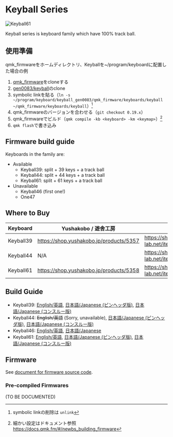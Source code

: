 # Keyball Series

![Keyball61](./keyball61/doc/rev1/images/kb61_001.jpg)

Keyball series is keyboard family which have 100% track ball.
## 使用準備

qmk_firmwareをホームディレクトリ、Keyballを~/program/keyboardに配置した場合の例

1. [qmk_firmware](https://github.com/qmk/qmk_firmware)をcloneする
2. [gen0083/keyball](https://github.com/gen0083/keyball)のclone
3. symbolic linkを貼る（`ln -s ~/program/keyboard/keyball_gen0083/qmk_firmware/keyboards/keyball ~/qmk_firmware/keyboards/keyball`）[^1]
4. qmk_firmwareのバージョンを合わせる（`git checkout 0.19.x`）
5. qmk_firmwareでビルド（`qmk compile -kb <keyboard> -km <keymap>`）[^2]
6. `qmk flash`で書き込み

[^1]: symbolic linkの削除は `unlink`
[^2]: 細かい設定はドキュメント参照　https://docs.qmk.fm/#/newbs_building_firmware

## Firmware build guide

Keyboards in the family are:

* Available
    * Keyball39: split + 39 keys + a track ball
    * Keyball44: split + 44 keys + a track ball
    * Keyball61: split + 61 keys + a track ball
* Unavailable
    * Keyball46 (first one!)
    * One47

## Where to Buy

|Keyboard   |Yushakobo / 遊舎工房                       |Shirogane Lab / 白金ラボ                                   |
|-----------|-------------------------------------------|-----------------------------------------------------------|
|Keyball39  |<https://shop.yushakobo.jp/products/5357>  |<https://shirogane-lab.net/items/64b8f8693ee3fd0045280190> |
|Keyball44  |N/A                                        |<https://shirogane-lab.net/items/64b7a006eb6dbe00346cd0c5> |
|Keyball61  |<https://shop.yushakobo.jp/products/5358>  |<https://shirogane-lab.net/items/64b8ed191435c1002bc4cd30> |

## Build Guide

*   Keyball39:
    [English/英語](/keyball39/doc/rev1/buildguide_en.md),
    [日本語/Japanese (ピンヘッダ版)](./keyball39/doc/rev1/buildguide_jp.md),
    [日本語/Japanese (コンスルー版)](./keyball39/doc/rev1/buildguide_jp_conth.md)
*   Keyball44: ~~English/英語~~ (Sorry, unavailable),
    [日本語/Japanese (ピンヘッダ版)](./keyball44/doc/rev1/buildguide_jp.md),
    [日本語/Japanese (コンスルー版)](./keyball44/doc/rev1/buildguide_jp_conth.md)
*   Keyball46:
    [English/英語](./keyball46/doc/rev1/buildguide_en.md),
    [日本語/Japanese](./keyball46/doc/rev1/buildguide_jp.md)
*   Keyball61:
    [English/英語](./keyball61/doc/rev1/buildguide_en.md),
    [日本語/Japanese (ピンヘッダ版)](./keyball61/doc/rev1/buildguide_jp.md),
    [日本語/Japanese (コンスルー版)](./keyball61/doc/rev1/buildguide_jp_conth.md)

## Firmware

See [document for firmware source code](./qmk_firmware/keyboards/keyball/readme.md).

### Pre-compiled Firmwares

(TO BE DOCUMENTED)
